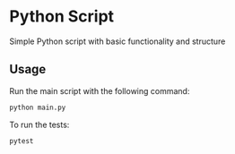 # Python Script

Simple Python script with basic functionality and structure

## Usage

Run the main script with the following command:

```bash
python main.py
```

To run the tests:

```bash
pytest
```